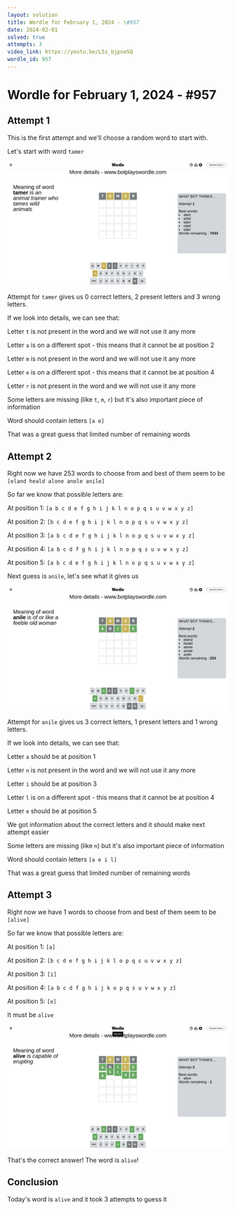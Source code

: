 ```yaml
---
layout: solution
title: Wordle for February 1, 2024 - \#957
date: 2024-02-01
solved: true
attempts: 3
video_link: https://youtu.be/L5z_UjpneSQ
wordle_id: 957
---
```


# Wordle for February 1, 2024 - \#957

## Attempt 1

This is the first attempt and we'll choose a random word to start with.

Let's start with word `tamer`

![Attempt 1](2024-02-01/attempt-1.png)

Attempt for `tamer` gives us 0 correct letters, 2 present letters and 3 wrong letters.

If we look into details, we can see that:

Letter `t` is not present in the word and we will not use it any more

Letter `a` is on a different spot - this means that it cannot be at position 2

Letter `m` is not present in the word and we will not use it any more

Letter `e` is on a different spot - this means that it cannot be at position 4

Letter `r` is not present in the word and we will not use it any more

Some letters are missing (like `t`, `m`, `r`) but it's also important piece of information

Word should contain letters `[a e]`

That was a great guess that limited number of remaining words



## Attempt 2

Right now we have 253 words to choose from and best of them seem to be `[eland heald alone anole anile]`

So far we know that possible letters are:

At position 1: `[a b c d e f g h i j k l n o p q s u v w x y z]`

At position 2: `[b c d e f g h i j k l n o p q s u v w x y z]`

At position 3: `[a b c d e f g h i j k l n o p q s u v w x y z]`

At position 4: `[a b c d f g h i j k l n o p q s u v w x y z]`

At position 5: `[a b c d e f g h i j k l n o p q s u v w x y z]`

Next guess is `anile`, let's see what it gives us

![Attempt 2](2024-02-01/attempt-2.png)

Attempt for `anile` gives us 3 correct letters, 1 present letters and 1 wrong letters.

If we look into details, we can see that:

Letter `a` should be at position 1

Letter `n` is not present in the word and we will not use it any more

Letter `i` should be at position 3

Letter `l` is on a different spot - this means that it cannot be at position 4

Letter `e` should be at position 5

We got information about the correct letters and it should make next attempt easier

Some letters are missing (like `n`) but it's also important piece of information

Word should contain letters `[a e i l]`

That was a great guess that limited number of remaining words



## Attempt 3

Right now we have 1 words to choose from and best of them seem to be `[alive]`

So far we know that possible letters are:

At position 1: `[a]`

At position 2: `[b c d e f g h i j k l o p q s u v w x y z]`

At position 3: `[i]`

At position 4: `[a b c d f g h i j k o p q s u v w x y z]`

At position 5: `[e]`

It must be `alive`

![Attempt 3](2024-02-01/attempt-3.png)

That's the correct answer! The word is `alive`!

## Conclusion

Today's word is `alive` and it took 3 attempts to guess it

